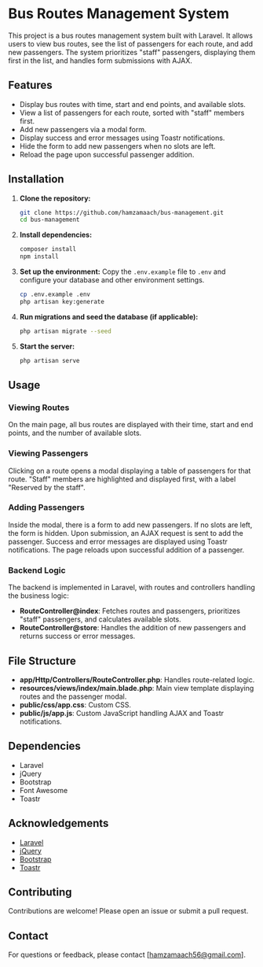 # Bus Routes Management System

This project is a bus routes management system built with Laravel. It allows users to view bus routes, see the list of passengers for each route, and add new passengers. The system prioritizes "staff" passengers, displaying them first in the list, and handles form submissions with AJAX.

## Features

- Display bus routes with time, start and end points, and available slots.
- View a list of passengers for each route, sorted with "staff" members first.
- Add new passengers via a modal form.
- Display success and error messages using Toastr notifications.
- Hide the form to add new passengers when no slots are left.
- Reload the page upon successful passenger addition.

## Installation

1. **Clone the repository:**
    ```sh
    git clone https://github.com/hamzamaach/bus-management.git
    cd bus-management
    ```

2. **Install dependencies:**
    ```sh
    composer install
    npm install
    ```

3. **Set up the environment:**
    Copy the `.env.example` file to `.env` and configure your database and other environment settings.
    ```sh
    cp .env.example .env
    php artisan key:generate
    ```

4. **Run migrations and seed the database (if applicable):**
    ```sh
    php artisan migrate --seed
    ```


5. **Start the server:**
    ```sh
    php artisan serve
    ```

## Usage

### Viewing Routes

On the main page, all bus routes are displayed with their time, start and end points, and the number of available slots.

### Viewing Passengers

Clicking on a route opens a modal displaying a table of passengers for that route. "Staff" members are highlighted and displayed first, with a label "Reserved by the staff".

### Adding Passengers

Inside the modal, there is a form to add new passengers. If no slots are left, the form is hidden. Upon submission, an AJAX request is sent to add the passenger. Success and error messages are displayed using Toastr notifications. The page reloads upon successful addition of a passenger.

### Backend Logic

The backend is implemented in Laravel, with routes and controllers handling the business logic:

- **RouteController@index**: Fetches routes and passengers, prioritizes "staff" passengers, and calculates available slots.
- **RouteController@store**: Handles the addition of new passengers and returns success or error messages.

## File Structure

- **app/Http/Controllers/RouteController.php**: Handles route-related logic.
- **resources/views/index/main.blade.php**: Main view template displaying routes and the passenger modal.
- **public/css/app.css**: Custom CSS.
- **public/js/app.js**: Custom JavaScript handling AJAX and Toastr notifications.

## Dependencies

- Laravel
- jQuery
- Bootstrap
- Font Awesome
- Toastr

## Acknowledgements

- [Laravel](https://laravel.com/)
- [jQuery](https://jquery.com/)
- [Bootstrap](https://getbootstrap.com/)
- [Toastr](https://github.com/CodeSeven/toastr)

## Contributing

Contributions are welcome! Please open an issue or submit a pull request.

## Contact

For questions or feedback, please contact [hamzamaach56@gmail.com].
